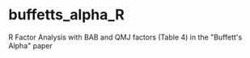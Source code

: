 buffetts_alpha_R
================

R Factor Analysis with BAB and QMJ factors (Table 4) in the "Buffett's Alpha" paper
